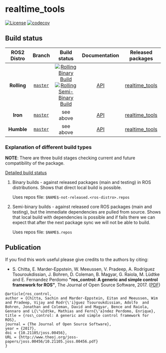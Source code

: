 realtime_tools
===========
[![License](https://img.shields.io/badge/License-BSD%203--Clause-blue.svg)](https://opensource.org/licenses/BSD-3-Clause)
[![codecov](https://codecov.io/gh/ros-controls/realtime_tools/branch/master/graph/badge.svg?token=Osge1FOaAh)](https://app.codecov.io/gh/ros-controls/realtime_tools/tree/master)


## Build status
ROS2 Distro | Branch | Build status | Documentation | Released packages
:---------: | :----: | :----------: | :-----------: | :---------------:
**Rolling** | [`master`](https://github.com/ros-controls/realtime_tools/tree/master) | [![Rolling Binary Build](https://github.com/ros-controls/realtime_tools/actions/workflows/binary-build.yml/badge.svg?branch=master)](https://github.com/ros-controls/realtime_tools/actions/workflows/binary-build.yml?branch=master) <br /> [![Rolling Semi-Binary Build](https://github.com/ros-controls/realtime_tools/actions/workflows/semi-binary-build.yml/badge.svg?branch=master)](https://github.com/ros-controls/realtime_tools/actions/workflows/semi-binary-build.yml?branch=master) |  [API](http://docs.ros.org/en/rolling/p/realtime_tools/)  | [realtime_tools](https://index.ros.org/p/realtime_tools/#rolling)
**Iron** | [`master`](https://github.com/ros-controls/realtime_tools/tree/master) | see above | [API](http://docs.ros.org/en/iron/p/realtime_tools/) | [realtime_tools](https://index.ros.org/p/realtime_tools/#iron)
**Humble** | [`master`](https://github.com/ros-controls/realtime_tools/tree/master) | see above | [API](http://docs.ros.org/en/humble/p/realtime_tools/) | [realtime_tools](https://index.ros.org/p/realtime_tools/#humble)


### Explanation of different build types

**NOTE**: There are three build stages checking current and future compatibility of the package.

[Detailed build status](.github/workflows/README.md)

1. Binary builds - against released packages (main and testing) in ROS distributions. Shows that direct local build is possible.

   Uses repos file: `$NAME$-not-released.<ros-distro>.repos`

1. Semi-binary builds - against released core ROS packages (main and testing), but the immediate dependencies are pulled from source.
   Shows that local build with dependencies is possible and if fails there we can expect that after the next package sync we will not be able to build.

   Uses repos file: `$NAME$.repos`


## Publication

If you find this work useful please give credits to the authors by citing:

* S. Chitta, E. Marder-Eppstein, W. Meeussen, V. Pradeep, A. Rodríguez Tsouroukdissian, J. Bohren, D. Coleman, B. Magyar, G. Raiola, M. Lüdtke and E. Fernandez Perdomo
**"ros_control: A generic and simple control framework for ROS"**,
The Journal of Open Source Software, 2017. ([PDF](http://www.theoj.org/joss-papers/joss.00456/10.21105.joss.00456.pdf))

```
@article{ros_control,
author = {Chitta, Sachin and Marder-Eppstein, Eitan and Meeussen, Wim and Pradeep, Vijay and Rodr{\'i}guez Tsouroukdissian, Adolfo  and Bohren, Jonathan and Coleman, David and Magyar, Bence and Raiola, Gennaro and L{\"u}dtke, Mathias and Fern{\'a}ndez Perdomo, Enrique},
title = {ros\_control: A generic and simple control framework for ROS},
journal = {The Journal of Open Source Software},
year = {2017},
doi = {10.21105/joss.00456},
URL = {http://www.theoj.org/joss-papers/joss.00456/10.21105.joss.00456.pdf}
}
```
